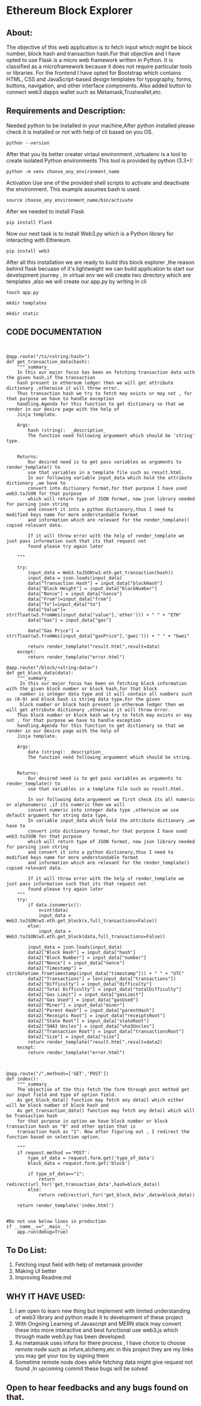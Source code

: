 # Ethereum Block Explorer

## About:  
The objective of this web application is to fetch input which might be block number, block hash and transaction hash.For that objective 
and I have opted to use Flask is a micro web framework written in Python. It is classified as a microframework because it does not require particular tools or libraries.
For the frontend I have opted for Bootstrap which contains HTML, CSS and JavaScript-based design templates for typography, forms, buttons, navigation, and other interface components.
Also added button to connect web3 dapps wallet such as Metamask,Trustwallet,etc.

## Requirements and Description:

Needed python to be installed in your machine,After python installed please check it is installed or not with help of cli based on you OS.

```
python --version 
```

After that you its better creater virtaul environment ,virtualenv is a tool to create isolated Python environments
This tool is provided by python (3.3+):
```
python -m venv choose_any_environment_name
```

Activation
Use one of the provided shell scripts to activate and deactivate the environment. This example assumes bash is used.

```
source choose_any_environment_name/bin/activate
```

After we needed to install Flask

```
pip install Flask
```

Now our next task is to install  Web3.py  which is a Python library for interacting with Ethereum.

```
pip install web3
```

After all this installation we are ready to build this block explorer ,the reason behind flask becuase of it's lightweight we can build application 
to start our development journey , in virtual env we will create two directory which are templates ,also we will create our app.py by writing in cli

```
touch app.py
```

```
mkdir templates 
```
```
mkdir static
```

## CODE DOCUMENTATION

```


@app.route("/tx/<string:hash>")
def get_transaction_data(hash):
    """_summary_  
    In this our major focus has been on fetching transaction data with the given hash,if the transaction 
    hash present in ethereum ledger then we will get attribute dictionary ,otherwise it will throw error.
    Thus transaction hash we try to fetch may exists or may not , for that purpose we have to handle exception 
    handling.Agenda for this function to get dictionary so that we render in our desire page with the help of 
    Jinja template.

    Args:
        hash (string):  _description_
        The function need following arguement which should be 'string' type. 
        

    Returns:
        Our desired need is to get pass variables as arguments to render_template() to 
        use that variables in a template file such as result.html.
        In our following variable input_data which hold the attribute dictionary ,we have to 
        convert into dictionary format,for that purpose I have used web3.toJSON for that purpose 
        which will return type of JSON format, now json library needed for parsing json string 
        and convert it into a python dictionary,thus I need to modified keys name for more understandable format 
        and information which are relevant for the render_template() copied relevant data.
        
        If it will throw error with the help of render_template we just pass information such that its that request not 
        found please try again later
         
    """ 
    
    try:
        input_data = Web3.toJSON(w3.eth.get_transaction(hash))
        input_data = json.loads(input_data)
        data["Transaction Hash"] = input_data["blockHash"]
        data["Block Height"] = input_data["blockNumber"]
        data["Nonce"] = input_data["nonce"]
        data["From"]=input_data["from"]
        data["To"]=input_data["to"]
        data["Value"]= str(float(w3.fromWei(input_data["value"],'ether'))) + " " + "ETH"
        data["Gas"] = input_data["gas"]
        
        data["Gas Price"] = str(float(w3.fromWei(input_data["gasPrice"],'gwei'))) + " " + "Gwei" 
    
        return render_template("result.html",result=data)
    except:
        return render_template("error.html")
    
@app.route("/block/<string:data>")
def get_block_data(data):
    """_summary_
     In this our major focus has been on fetching block information with the given block number or block hash,for that block
     number is integer data type and it will contain all numbers such as (0-9) and block hash is string data type.For the given 
     block number or block hash present in ethereum ledger then we will get attribute dictionary ,otherwise it will throw error.
    Thus block number or block hash we try to fetch may exists or may not , for that purpose we have to handle exception 
    handling.Agenda for this function to get dictionary so that we render in our desire page with the help of 
    Jinja template.

    Args:
        data (string): _description_
        The function need following arguement which should be string. 
        

    Returns:
        Our desired need is to get pass variables as arguments to render_template() to 
        use that variables in a template file such as result.html.
        
        In our following data arguement we first check its all numeric or alphanumeric ,if its numeric then we will 
        convert numeric into integer data type ,otherwise we use default argument for string data type,
        In variable input_data which hold the attribute dictionary ,we have to 
        convert into dictionary format,for that purpose I have used web3.toJSON for that purpose 
        which will return type of JSON format, now json library needed for parsing json string 
        and convert it into a python dictionary,thus I need to modified keys name for more understandable format 
        and information which are relevant for the render_template() copied relevant data.
        
        If it will throw error with the help of render_template we just pass information such that its that request not 
        found please try again later
    """
    try:
        if data.isnumeric():
            x=int(data)
            input_data = Web3.toJSON(w3.eth.get_block(x,full_transactions=False))
        else:
            input_data = Web3.toJSON(w3.eth.get_block(data,full_transactions=False))
    
        input_data = json.loads(input_data)
        data2["Block Hash"] = input_data["hash"]
        data2["Block Number"] = input_data["number"]
        data2["Nonce"] = input_data["nonce"]
        data2["Timestamp"] = str(datetime.fromtimestamp(input_data["timestamp"])) + " " + "UTC"
        data2["Transactions"] = len(input_data["transactions"])
        data2["Difficulty"] = input_data["difficulty"]
        data2["Total Difficulty"] = input_data["totalDifficulty"]
        data2["Gas Limit"] = input_data["gasLimit"]
        data2["Gas Used"] = input_data["gasUsed"]
        data2["Miner"] = input_data["miner"]
        data2["Parent Hash"] = input_data["parentHash"]
        data2["Receipts Root"] = input_data["receiptsRoot"]
        data2["State Root"] = input_data["stateRoot"]
        data2["SHA3 Uncles"] = input_data["sha3Uncles"]
        data2["Transaction Root"] = input_data["transactionsRoot"]
        data2["Size"] = input_data["size"]
        return render_template("result.html",result=data2)
    except:
        return render_template("error.html")


  
@app.route("/",methods=['GET','POST'])
def index():
    """_summary_
    The objective of the this fetch the form through post method get our input field and type of option field.
    As get_block_data() function may fetch any detail which either will be block number of block hash and 
    As get_transaction_data() function may fetch any detail which will be Transaction hash  
    for that purpose in option we have block number or block transaction hash as "0" and other option that is 
    transaction hash as "1". Now after figuring out , I redirect the function based on selection option. 

    """
    if request.method =='POST':
        type_of_data = request.form.get('type_of_data')
        block_data = request.form.get('block')
        
        if type_of_data=="1":
            return redirect(url_for('get_transaction_data',hash=block_data))
        else:
            return redirect(url_for('get_block_data',data=block_data))

    return render_template('index.html')
    

#Do not use below lines in production 
if __name__=="__main__":
    app.run(debug=True)

```

## To Do List:

1. Fetching input field with help of metamask provider
2. Making UI better
3. Improving Readme.md
## 

## WHY IT HAVE USED:
1. I am open to learn new thing but implement with limited understanding of web3 library and python made it to development of these project 
2. With Ongoing Learning of Javascript and MERN stack may convert these into more interactive and best functional  use web3.js which through made web3.py has been developed.
3. As metamask uses infura for there process , I have choice to choose remote node such as infure,alchemy,etc in this project they are my links you may get your too by signing them
4. Sometime remote node does while fetching data might give request not found ,In upcoming commit these bugs will be solved 

## Open to hear feedbacks and any bugs found on that.
 


